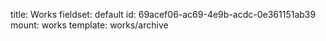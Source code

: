 title: Works
fieldset: default
id: 69acef06-ac69-4e9b-acdc-0e361151ab39
mount: works
template: works/archive
